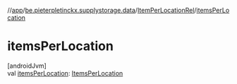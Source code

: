 //[app](../../../index.md)/[be.pieterpletinckx.supplystorage.data](../index.md)/[ItemPerLocationRel](index.md)/[itemsPerLocation](items-per-location.md)

# itemsPerLocation

[androidJvm]\
val [itemsPerLocation](items-per-location.md): [ItemsPerLocation](../-items-per-location/index.md)

